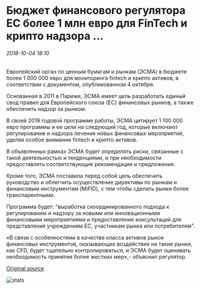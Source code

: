 # Бюджет финансового регулятора ЕС более 1 млн евро для FinTech и крипто надзора ...

###### 2018-10-04 18:10

Европейский орган по ценным бумагам и рынкам (ЭСМА) в бюджете более 1 000 000 евро для мониторинга fintech и крипто активов, в соответствии с документом, опубликованном 4 октября.

Основанная в 2011 в Париже, ЭСМА имеет цель разработать единый свод правил для Европейского союза (ЕС) финансовых рынков, а также обеспечить надзор за рынком.

В своей 2019 годовой программе работы, ЭСМА цитирует 1 100 000 евро программы и ее цели на следующий год, которые включают регулирование и надзора лечения новых финансовых мероприятий, уделяя особое внимание fintech и крипто активов.

В объявленных рамках ЭСМА будет определять риски, связанные с такой деятельностью и тенденциями, и при необходимости предоставлять соответствующие рекомендации и предложения.

Кроме того, ЭСМА поставила перед собой цель обеспечить руководство и облегчить осуществление директивы по рынкам и финансовым инструментам (MiFID), с тем чтобы сделать рынки более транспарентными.

Программа будет: "выработка скоординированного подхода к регулированию и надзору за новыми или инновационными финансовыми мероприятиями и предоставление консультаций для представления учреждениям ЕС, участникам рынка или потребителям".

«В связи с особенностями в качестве класса активов рынок финансовых инструментов, оказывающих воздействие на такие рынки, как CFD, будет тщательно контролироваться, и ЭСМА будет оценивать необходимость принятия более жестких мер»,- объяснил регулятор.

[Original source](https://cointelegraph.com/news/eu-financial-regulator-budgets-over-1-mln-euro-for-fintech-and-crypto-supervision)

![stats](https://c.statcounter.com/11760860/0/a89fa40b/1/ "stats")